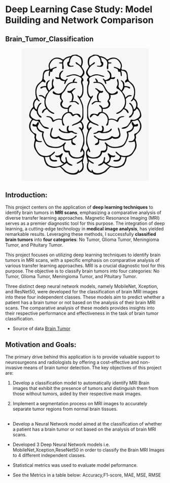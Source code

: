 # Deep Learning Case Study: Model Building and Network Comparison

## Brain_Tumor_Classification

<div align="center">
    <img width="400" src="/images/brain-outline-drawing-12.png" alt="Material Bread logo"> 
</div>

## Introduction:
This project centers on the application of **deep learning techniques** to identify brain tumors in **MRI scans**, emphasizing a comparative analysis of diverse transfer learning approaches. Magnetic Resonance Imaging (MRI) serves as a premier diagnostic tool for this purpose. The integration of deep learning, a cutting-edge technology in **medical image analysis**, has yielded remarkable results. Leveraging these methods, I successfully **classified brain tumors** into **four categories**: No Tumor, Glioma Tumor, Meningioma Tumor, and Pituitary Tumor.


This project focuses on utilizing deep learning techniques to identify brain tumors in MRI scans, with a specific emphasis on comparative analysis of various transfer learning approaches.
MRI is a crucial diagnostic tool for this purpose. The objective is to classify brain tumors into four categories: No Tumor, Glioma Tumor, Meningioma Tumor, and Pituitary Tumor.

Three distinct deep neural network models, namely MobileNet, Xception, and ResNet50, were developed for the classification of brain MRI images into these four independent classes. These models aim to predict whether a patient has a brain tumor or not based on the analysis of their brain MRI scans. The comparative analysis of these models provides insights into their respective performance and effectiveness in the task of brain tumor classification.

- Source of data [Brain Tumor](https://figshare.com/articles/dataset/brain_tumor_dataset/1512427) 

## Motivation and Goals:

The primary drive behind this application is to provide valuable support to neurosurgeons and radiologists by offering a cost-effective and non-invasive means of brain tumor detection. The key objectives of this project are:


1. Develop a classification model to automatically identify MRI Brain images that exhibit the presence of tumors and distinguish them from those without tumors, aided by their respective mask images.

2. Implement a segmentation process on MRI images to accurately separate tumor regions from normal brain tissues.

##
- Develop a Neural Network model aimed at the classification of whether a patient has a brain tumor or not based on the analysis of brain MRI scans.

- Developed 3 Deep Neural Network models i.e. MobileNet,Xception,ReseNet50 in order to classify the Brain MRI Images to 4 different independent classes.
  
- Statistical metrics was used to evaluate model peformance.
  
- See the Metrics in a table below: Accuracy,F1-score, MAE, MSE, RMSE




